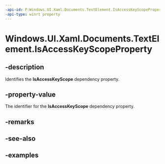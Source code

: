 ```yaml
---
-api-id: P:Windows.UI.Xaml.Documents.TextElement.IsAccessKeyScopeProperty
-api-type: winrt property
---
```


<!-- Property syntax.
public DependencyProperty IsAccessKeyScopeProperty { get; }
-->

# Windows.UI.Xaml.Documents.TextElement.IsAccessKeyScopeProperty

## -description
Identifies the **IsAccessKeyScope** dependency property.



## -property-value
The identifier for the **IsAccessKeyScope** dependency property.

## -remarks

## -see-also

## -examples

